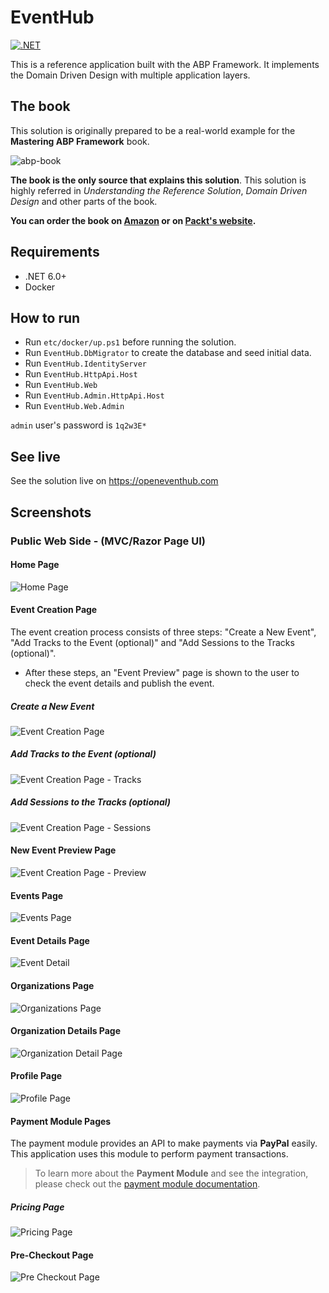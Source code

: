 # EventHub

[![.NET](https://github.com/volosoft/eventhub/actions/workflows/dotnet.yml/badge.svg)](https://github.com/volosoft/eventhub/actions/workflows/dotnet.yml)

This is a reference application built with the ABP Framework. It implements the Domain Driven Design with multiple application layers.

## The book

This solution is originally prepared to be a real-world example for the **Mastering ABP Framework** book.

![abp-book](etc/images/abp-book.png)

**The book is the only source that explains this solution**. This solution is highly referred in *Understanding the Reference Solution*, *Domain Driven Design* and other parts of the book.

**You can order the book on [Amazon](https://www.amazon.com/gp/product/B097Z2DM8Q) or on [Packt's website](https://www.packtpub.com/product/mastering-abp-framework/9781801079242).**

## Requirements

* .NET 6.0+
* Docker

## How to run

* Run `etc/docker/up.ps1` before running the solution.
* Run `EventHub.DbMigrator` to create the database and seed initial data.
* Run `EventHub.IdentityServer`
* Run `EventHub.HttpApi.Host`
* Run `EventHub.Web`
* Run `EventHub.Admin.HttpApi.Host`
* Run `EventHub.Web.Admin`

`admin` user's password is `1q2w3E*`

## See live

See the solution live on https://openeventhub.com

## Screenshots

### Public Web Side - (MVC/Razor Page UI)

#### Home Page

![Home Page](etc/images/homepage.png)

#### Event Creation Page

The event creation process consists of three steps: "Create a New Event", "Add Tracks to the Event (optional)" and "Add Sessions to the Tracks (optional)".

* After these steps, an "Event Preview" page is shown to the user to check the event details and publish the event.

##### Create a New Event

![Event Creation Page](etc/images/event-creation-page.png)

##### Add Tracks to the Event (optional)

![Event Creation Page - Tracks](etc/images/event-creation-page-tracks.png)

##### Add Sessions to the Tracks (optional)

![Event Creation Page - Sessions](etc/images/event-creation-page-sessions.png)

#### New Event Preview Page

![Event Creation Page - Preview](etc/images/event-creation-page-preview.png)

#### Events Page

![Events Page](etc/images/events-page.png)

#### Event Details Page

![Event Detail](etc/images/event-detail.png)

#### Organizations Page

![Organizations Page](etc/images/organizations-page.png)

#### Organization Details Page

![Organization Detail Page](etc/images/organization-detail-page.png)

#### Profile Page

![Profile Page](etc/images/profile-page.png)

#### Payment Module Pages

The payment module provides an API to make payments via **PayPal** easily. This application uses this module to perform payment transactions.

> To learn more about the **Payment Module** and see the integration, please check out the [payment module documentation](modules/payment/README.md).

##### Pricing Page

![Pricing Page](etc/images/pricing-page.png)

#### Pre-Checkout Page

![Pre Checkout Page](etc/images/pre-checkout-page.png)
